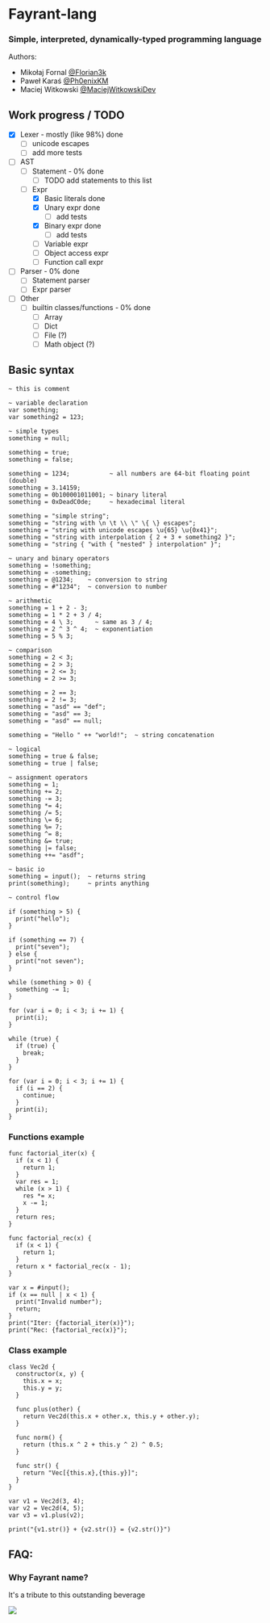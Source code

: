 # Fayrant-lang
### Simple, interpreted, dynamically-typed programming language

Authors:
- Mikołaj Fornal [@Florian3k](https://github.com/Florian3k)
- Paweł Karaś [@Ph0enixKM](https://github.com/Ph0enixKM)
- Maciej Witkowski [@MaciejWitkowskiDev](https://github.com/MaciejWitkowskiDev)

## Work progress / TODO
- [x] Lexer - mostly (like 98%) done
  - [ ] unicode escapes
  - [ ] add more tests
- [ ] AST
  - [ ] Statement - 0% done
    - [ ] TODO add statements to this list
  - [ ] Expr
    - [x] Basic literals done
    - [x] Unary expr done
      - [ ] add tests
    - [x] Binary expr done
      - [ ] add tests
    - [ ] Variable expr
    - [ ] Object access expr
    - [ ] Function call expr
- [ ] Parser - 0% done
  - [ ] Statement parser
  - [ ] Expr parser
- [ ] Other
  - [ ] builtin classes/functions - 0% done
    - [ ] Array
    - [ ] Dict
    - [ ] File (?)
    - [ ] Math object (?)

## Basic syntax

```=
~ this is comment

~ variable declaration
var something;
var something2 = 123;

~ simple types
something = null;

something = true;
something = false;

something = 1234;           ~ all numbers are 64-bit floating point (double)
something = 3.14159;
something = 0b100001011001; ~ binary literal
something = 0xDeadC0de;     ~ hexadecimal literal

something = "simple string";
something = "string with \n \t \\ \" \{ \} escapes";
something = "string with unicode escapes \u{65} \u{0x41}";
something = "string with interpolation { 2 + 3 + something2 }";
something = "string { "with { "nested" } interpolation" }";

~ unary and binary operators
something = !something;
something = -something;
something = @1234;    ~ conversion to string
something = #"1234";  ~ conversion to number

~ arithmetic
something = 1 + 2 - 3;
something = 1 * 2 + 3 / 4;
something = 4 \ 3;      ~ same as 3 / 4;
something = 2 ^ 3 ^ 4;  ~ exponentiation
something = 5 % 3;

~ comparison
something = 2 < 3;
something = 2 > 3;
something = 2 <= 3;
something = 2 >= 3;

something = 2 == 3;
something = 2 != 3;
something = "asd" == "def";
something = "asd" == 3;
something = "asd" == null;

something = "Hello " ++ "world!";  ~ string concatenation

~ logical
something = true & false;
something = true | false;

~ assignment operators
something = 1;
something += 2;
something -= 3;
something *= 4;
something /= 5;
something \= 6;
something %= 7;
something ^= 8;
something &= true;
something |= false;
something ++= "asdf";

~ basic io
something = input();  ~ returns string
print(something);     ~ prints anything

~ control flow

if (something > 5) {
  print("hello");
}

if (something == 7) {
  print("seven");
} else {
  print("not seven");
}

while (something > 0) {
  something -= 1;
}

for (var i = 0; i < 3; i += 1) {
  print(i);
}

while (true) {
  if (true) {
    break;
  }
}

for (var i = 0; i < 3; i += 1) {
  if (i == 2) {
    continue;
  }
  print(i);
}
```

### Functions example
```=
func factorial_iter(x) {
  if (x < 1) {
    return 1;
  }
  var res = 1;
  while (x > 1) {
    res *= x;
    x -= 1;
  }
  return res;
}

func factorial_rec(x) {
  if (x < 1) {
    return 1;
  }
  return x * factorial_rec(x - 1);
}

var x = #input();
if (x == null | x < 1) {
  print("Invalid number");
  return;
}
print("Iter: {factorial_iter(x)}");
print("Rec: {factorial_rec(x)}");
```

### Class example
```=
class Vec2d {
  constructor(x, y) {
    this.x = x;
    this.y = y;
  }

  func plus(other) {
    return Vec2d(this.x + other.x, this.y + other.y);
  }
  
  func norm() {
    return (this.x ^ 2 + this.y ^ 2) ^ 0.5;
  }
  
  func str() {
    return "Vec[{this.x},{this.y}]";
  } 
}

var v1 = Vec2d(3, 4);
var v2 = Vec2d(4, 5);
var v3 = v1.plus(v2);

print("{v1.str()} + {v2.str()} = {v2.str()}")
```

## FAQ:

### Why Fayrant name?
It's a tribute to this outstanding beverage

![](https://i.imgur.com/pPNhVlB.png)
